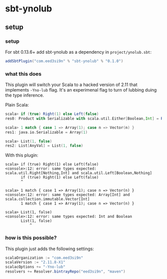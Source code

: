 sbt-ynolub
==========

setup
-----

### setup

For sbt 0.13.6+ add sbt-ynolub as a dependency in `project/ynolub.sbt`:

```scala
addSbtPlugin("com.eed3si9n" % "sbt-ynolub" % "0.1.0")
```

### what this does

This plugin will switch your Scala to a hacked version of 2.11 that implements `-Yno-lub` flag.
It's an experimenal flag to turn of lubbing duing the type inference.

Plain Scala:

```scala
scala> if (true) Right(1) else Left(false)
res0: Product with Serializable with scala.util.Either[Boolean,Int] = Right(1)

scala> 1 match { case 1 => Array(1); case n => Vector(n) }
res1: java.io.Serializable = Array(1)

scala> List(1, false)
res2: List[AnyVal] = List(1, false)
```

With this plugin:

```
scala> if (true) Right(1) else Left(false)
<console>:12: error: same types expected: scala.util.Right[Nothing,Int] and scala.util.Left[Boolean,Nothing]
       if (true) Right(1) else Left(false)
       ^

scala> 1 match { case 1 => Array(1); case n => Vector(n) }
<console>:12: error: same types expected: Array[Int] and scala.collection.immutable.Vector[Int]
       1 match { case 1 => Array(1); case n => Vector(n) }

scala> List(1, false)
<console>:12: error: same types expected: Int and Boolean
       List(1, false)
           ^
```

### how is this possible?

This plugin just adds the following settings:

```scala
scalaOrganization := "com.eed3si9n"
scalaVersion := "2.11.8-X1"
scalacOptions += "-Yno-lub"
resolvers += Resolver.bintrayRepo("eed3si9n", "maven")
```
